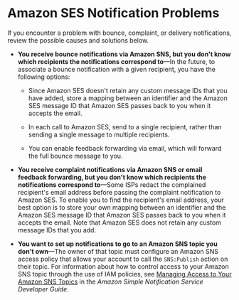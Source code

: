 # Amazon SES Notification Problems<a name="notification-problems"></a>

If you encounter a problem with bounce, complaint, or delivery notifications, review the possible causes and solutions below\.

+ **You receive bounce notifications via Amazon SNS, but you don't know which recipients the notifications correspond to**—In the future, to associate a bounce notification with a given recipient, you have the following options:

  + Since Amazon SES doesn't retain any custom message IDs that you have added, store a mapping between an identifier and the Amazon SES message ID that Amazon SES passes back to you when it accepts the email\.

  + In each call to Amazon SES, send to a single recipient, rather than sending a single message to multiple recipients\.

  + You can enable feedback forwarding via email, which will forward the full bounce message to you\.

+ **You receive complaint notifications via Amazon SNS or email feedback forwarding, but you don't know which recipients the notifications correspond to**—Some ISPs redact the complained recipient's email address before passing the complaint notification to Amazon SES\. To enable you to find the recipient's email address, your best option is to store your own mapping between an identifier and the Amazon SES message ID that Amazon SES passes back to you when it accepts the email\. Note that Amazon SES does not retain any custom message IDs that you add\.

+ **You want to set up notifications to go to an Amazon SNS topic you don't own**—The owner of that topic must configure an Amazon SNS access policy that allows your account to call the `SNS:Publish` action on their topic\. For information about how to control access to your Amazon SNS topic through the use of IAM policies, see [Managing Access to Your Amazon SNS Topics](http://docs.aws.amazon.com/sns/latest/dg/AccessPolicyLanguage.html) in the *Amazon Simple Notification Service Developer Guide*\.